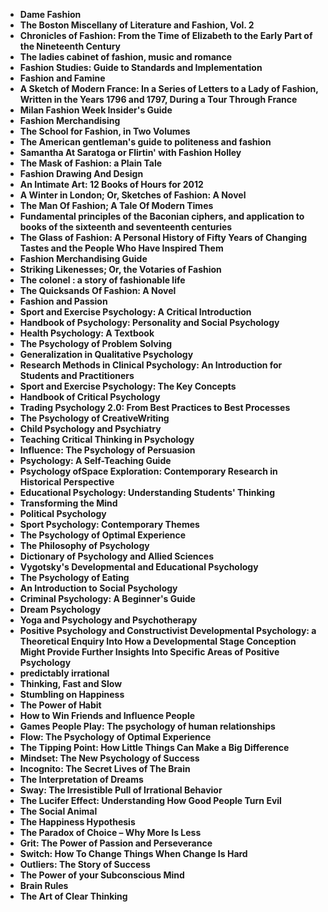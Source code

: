 
<ul>

<li><b><a target="_blank" href="https://github.com/manjunath5496/Psychology-Books/blob/master/pch(1).pdf" style="text-decoration:none;">Dame Fashion  </a></b></li>

<li><b><a target="_blank" href="https://github.com/manjunath5496/Psychology-Books/blob/master/pch(2).pdf" style="text-decoration:none;">The Boston Miscellany of Literature and Fashion, Vol. 2</a></b></li>

<li><b><a target="_blank" href="https://github.com/manjunath5496/Psychology-Books/blob/master/pch(3).pdf" style="text-decoration:none;">Chronicles of Fashion: From the Time of Elizabeth to the Early Part of the Nineteenth Century</a></b></li>

<li><b><a target="_blank" href="https://github.com/manjunath5496/Psychology-Books/blob/master/pch(4).pdf" style="text-decoration:none;">The ladies cabinet of fashion, music and romance</a></b></li>

<li><b><a target="_blank" href="https://github.com/manjunath5496/Psychology-Books/blob/master/pch(5).pdf" style="text-decoration:none;">Fashion Studies: Guide to Standards and Implementation </a></b></li>

<li><b><a target="_blank" href="https://github.com/manjunath5496/Psychology-Books/blob/master/pch(6).pdf" style="text-decoration:none;">Fashion and Famine</a></b></li>

<li><b><a target="_blank" href="https://github.com/manjunath5496/Psychology-Books/blob/master/pch(7).pdf" style="text-decoration:none;">A Sketch of Modern France: In a Series of Letters to a Lady of Fashion, Written in the Years 1796 and 1797, During a Tour Through France  </a></b></li>

<li><b><a target="_blank" href="https://github.com/manjunath5496/Psychology-Books/blob/master/pch(8).pdf" style="text-decoration:none;">Milan Fashion Week Insider's Guide   </a></b></li>

<li><b><a target="_blank" href="https://github.com/manjunath5496/Psychology-Books/blob/master/pch(9).pdf" style="text-decoration:none;"> Fashion Merchandising</a></b></li>

<li><b><a target="_blank" href="https://github.com/manjunath5496/Psychology-Books/blob/master/pch(10).pdf" style="text-decoration:none;">The School for Fashion, in Two Volumes</a></b></li>


<li><b><a target="_blank" href="https://github.com/manjunath5496/Psychology-Books/blob/master/pch(12).pdf" style="text-decoration:none;">The American gentleman's guide to politeness and fashion</a></b></li>

<li><b><a target="_blank" href="https://github.com/manjunath5496/Psychology-Books/blob/master/pch(13).pdf" style="text-decoration:none;">Samantha At Saratoga or Flirtin' with Fashion Holley </a></b></li>

<li><b><a target="_blank" href="https://github.com/manjunath5496/Psychology-Books/blob/master/pch(14).pdf" style="text-decoration:none;">The Mask of Fashion: a Plain Tale </a></b></li>

<li><b><a target="_blank" href="https://github.com/manjunath5496/Psychology-Books/blob/master/pch(15).pdf" style="text-decoration:none;">Fashion Drawing And Design   </a></b></li>

<li><b><a target="_blank" href="https://github.com/manjunath5496/Psychology-Books/blob/master/pch(16).pdf" style="text-decoration:none;">An Intimate Art: 12 Books of Hours for 2012  </a></b></li>


<li><b><a target="_blank" href="https://github.com/manjunath5496/Psychology-Books/blob/master/pch(17).pdf" style="text-decoration:none;"> A Winter in London; Or, Sketches of Fashion: A Novel  </a></b></li>

<li><b><a target="_blank" href="https://github.com/manjunath5496/Psychology-Books/blob/master/pch(18).pdf" style="text-decoration:none;">The Man Of Fashion; A Tale Of Modern Times</a></b></li>

<li><b><a target="_blank" href="https://github.com/manjunath5496/Psychology-Books/blob/master/pch(19).pdf" style="text-decoration:none;">Fundamental principles of the Baconian ciphers, and application to books of the sixteenth and seventeenth centuries</a></b></li>

<li><b><a target="_blank" href="https://github.com/manjunath5496/Psychology-Books/blob/master/pch(20).pdf" style="text-decoration:none;">The Glass of Fashion: A Personal History of Fifty Years of Changing Tastes and the People Who Have Inspired Them</a></b></li>

<li><b><a target="_blank" href="https://github.com/manjunath5496/Psychology-Books/blob/master/pch(21).pdf" style="text-decoration:none;">Fashion Merchandising Guide  </a></b></li>

<li><b><a target="_blank" href="https://github.com/manjunath5496/Psychology-Books/blob/master/pch(22).pdf" style="text-decoration:none;">Striking Likenesses; Or, the Votaries of Fashion</a></b></li>

<li><b><a target="_blank" href="https://github.com/manjunath5496/Psychology-Books/blob/master/pch(23).pdf" style="text-decoration:none;">The colonel : a story of fashionable life </a></b></li>

<li><b><a target="_blank" href="https://github.com/manjunath5496/Psychology-Books/blob/master/pch(24).pdf" style="text-decoration:none;">The Quicksands Of Fashion: A Novel </a></b></li>

<li><b><a target="_blank" href="https://github.com/manjunath5496/Psychology-Books/blob/master/pch(25).pdf" style="text-decoration:none;">Fashion and Passion </a></b></li>

<li><b><a target="_blank" href="https://github.com/manjunath5496/Psychology-Books/blob/master/pch(26).pdf" style="text-decoration:none;">Sport and Exercise Psychology: A Critical Introduction</a></b></li>

<li><b><a target="_blank" href="https://github.com/manjunath5496/Psychology-Books/blob/master/pch(27).pdf" style="text-decoration:none;">Handbook of Psychology: Personality and Social Psychology</a></b></li>

<li><b><a target="_blank" href="https://github.com/manjunath5496/Psychology-Books/blob/master/pch(28).pdf" style="text-decoration:none;">Health Psychology: A Textbook</a></b></li>

<li><b><a target="_blank" href="https://github.com/manjunath5496/Psychology-Books/blob/master/pch(29).pdf" style="text-decoration:none;">The Psychology of Problem Solving</a></b></li>

<li><b><a target="_blank" href="https://github.com/manjunath5496/Psychology-Books/blob/master/pch(30).pdf" style="text-decoration:none;">Generalization in Qualitative Psychology</a></b></li>

<li><b><a target="_blank" href="https://github.com/manjunath5496/Psychology-Books/blob/master/pch(31).pdf" style="text-decoration:none;">Research Methods in Clinical Psychology: An Introduction for Students and Practitioners  </a></b></li>


<li><b><a target="_blank" href="https://github.com/manjunath5496/Psychology-Books/blob/master/pch(32).pdf" style="text-decoration:none;">Sport and Exercise Psychology: The Key Concepts  </a></b></li>

<li><b><a target="_blank" href="https://github.com/manjunath5496/Psychology-Books/blob/master/pch(33).pdf" style="text-decoration:none;">Handbook of Critical Psychology</a></b></li>

<li><b><a target="_blank" href="https://github.com/manjunath5496/Psychology-Books/blob/master/pch(34).pdf" style="text-decoration:none;">Trading Psychology 2.0: From Best Practices to Best Processes</a></b></li>

<li><b><a target="_blank" href="https://github.com/manjunath5496/Psychology-Books/blob/master/pch(35).pdf" style="text-decoration:none;">The Psychology of CreativeWriting</a></b></li>

<li><b><a target="_blank" href="https://github.com/manjunath5496/Psychology-Books/blob/master/pch(36).pdf" style="text-decoration:none;">Child Psychology and Psychiatry </a></b></li>

<li><b><a target="_blank" href="https://github.com/manjunath5496/Psychology-Books/blob/master/pch(37).pdf" style="text-decoration:none;">Teaching Critical Thinking in Psychology</a></b></li>

<li><b><a target="_blank" href="https://github.com/manjunath5496/Psychology-Books/blob/master/pch(38).pdf" style="text-decoration:none;">Influence: The Psychology of Persuasion  </a></b></li>

<li><b><a target="_blank" href="https://github.com/manjunath5496/Psychology-Books/blob/master/pch(39).pdf" style="text-decoration:none;">Psychology: A Self-Teaching Guide  </a></b></li>

<li><b><a target="_blank" href="https://github.com/manjunath5496/Psychology-Books/blob/master/pch(40).pdf" style="text-decoration:none;">Psychology ofSpace Exploration: Contemporary Research in Historical Perspective  </a></b></li>

<li><b><a target="_blank" href="https://github.com/manjunath5496/Psychology-Books/blob/master/pch(41).pdf" style="text-decoration:none;">Educational Psychology: Understanding Students' Thinking</a></b></li>

<li><b><a target="_blank" href="https://github.com/manjunath5496/Psychology-Books/blob/master/pch(42).pdf" style="text-decoration:none;">Transforming the Mind</a></b></li>

<li><b><a target="_blank" href="https://github.com/manjunath5496/Psychology-Books/blob/master/pch(43).pdf" style="text-decoration:none;">Political Psychology</a></b></li>

<li><b><a target="_blank" href="https://github.com/manjunath5496/Psychology-Books/blob/master/pch(44).pdf" style="text-decoration:none;">Sport Psychology: Contemporary Themes </a></b></li>

<li><b><a target="_blank" href="https://github.com/manjunath5496/Psychology-Books/blob/master/pch(45).pdf" style="text-decoration:none;">The Psychology of Optimal Experience</a></b></li>

<li><b><a target="_blank" href="https://github.com/manjunath5496/Psychology-Books/blob/master/pch(46).pdf" style="text-decoration:none;">The Philosophy of Psychology   </a></b></li>

<li><b><a target="_blank" href="https://github.com/manjunath5496/Psychology-Books/blob/master/pch(47).pdf" style="text-decoration:none;">Dictionary of Psychology and Allied Sciences </a></b></li>


<li><b><a target="_blank" href="https://github.com/manjunath5496/Psychology-Books/blob/master/pch(48).pdf" style="text-decoration:none;">Vygotsky's Developmental and Educational Psychology  </a></b></li>

<li><b><a target="_blank" href="https://github.com/manjunath5496/Psychology-Books/blob/master/pch(49).pdf" style="text-decoration:none;">The Psychology of Eating</a></b></li>

<li><b><a target="_blank" href="https://github.com/manjunath5496/Psychology-Books/blob/master/pch(50).pdf" style="text-decoration:none;">An Introduction to Social Psychology</a></b></li>

<li><b><a target="_blank" href="https://github.com/manjunath5496/Psychology-Books/blob/master/pch(51).pdf" style="text-decoration:none;">Criminal Psychology: A Beginner's Guide </a></b></li>

<li><b><a target="_blank" href="https://github.com/manjunath5496/Psychology-Books/blob/master/pch(52).pdf" style="text-decoration:none;">Dream Psychology  </a></b></li>

<li><b><a target="_blank" href="https://github.com/manjunath5496/Psychology-Books/blob/master/pch(53).pdf" style="text-decoration:none;">Yoga and Psychology and Psychotherapy</a></b></li>

<li><b><a target="_blank" href="https://github.com/manjunath5496/Psychology-Books/blob/master/pch(54).pdf" style="text-decoration:none;">Positive Psychology and Constructivist Developmental Psychology: a Theoretical Enquiry Into How a Developmental Stage Conception Might Provide Further Insights Into Specific Areas of Positive Psychology </a></b></li>

<li><b><a target="_blank" href="https://github.com/manjunath5496/Psychology-Books/blob/master/pch(55).pdf" style="text-decoration:none;">predictably irrational </a></b></li>

<li><b><a target="_blank" href="https://github.com/manjunath5496/Psychology-Books/blob/master/pch(56).pdf" style="text-decoration:none;">Thinking, Fast and Slow  </a></b></li>

<li><b><a target="_blank" href="https://github.com/manjunath5496/Psychology-Books/blob/master/pch(57).pdf" style="text-decoration:none;">Stumbling on Happiness</a></b></li>

<li><b><a target="_blank" href="https://github.com/manjunath5496/Psychology-Books/blob/master/pch(58).pdf" style="text-decoration:none;">The Power of Habit </a></b></li>

<li><b><a target="_blank" href="https://github.com/manjunath5496/Psychology-Books/blob/master/pch(59).pdf" style="text-decoration:none;">How to Win Friends and Influence People</a></b></li>

<li><b><a target="_blank" href="https://github.com/manjunath5496/Psychology-Books/blob/master/pch(60).pdf" style="text-decoration:none;">Games People Play: The psychology of human relationships</a></b></li>

<li><b><a target="_blank" href="https://github.com/manjunath5496/Psychology-Books/blob/master/pch(61).pdf" style="text-decoration:none;">Flow: The Psychology of Optimal Experience</a></b></li>

<li><b><a target="_blank" href="https://github.com/manjunath5496/Psychology-Books/blob/master/pch(62).pdf" style="text-decoration:none;">The Tipping Point: How Little Things Can Make a Big Difference  </a></b></li>


<li><b><a target="_blank" href="https://github.com/manjunath5496/Psychology-Books/blob/master/pch(63).pdf" style="text-decoration:none;">Mindset: The New Psychology of Success  </a></b></li>


<li><b><a target="_blank" href="https://github.com/manjunath5496/Psychology-Books/blob/master/pch(64).pdf" style="text-decoration:none;">Incognito: The Secret Lives of The Brain</a></b></li>

<li><b><a target="_blank" href="https://github.com/manjunath5496/Psychology-Books/blob/master/pch(65).pdf" style="text-decoration:none;">The Interpretation of Dreams</a></b></li>

<li><b><a target="_blank" href="https://github.com/manjunath5496/Psychology-Books/blob/master/pch(66).pdf" style="text-decoration:none;">Sway: The Irresistible Pull of Irrational Behavior </a></b></li>

<li><b><a target="_blank" href="https://github.com/manjunath5496/Psychology-Books/blob/master/pch(67).pdf" style="text-decoration:none;">The Lucifer Effect: Understanding How Good People Turn Evil  </a></b></li>

<li><b><a target="_blank" href="https://github.com/manjunath5496/Psychology-Books/blob/master/pch(68).pdf" style="text-decoration:none;">The Social Animal</a></b></li>

<li><b><a target="_blank" href="https://github.com/manjunath5496/Psychology-Books/blob/master/pch(69).pdf" style="text-decoration:none;">The Happiness Hypothesis </a></b></li>

<li><b><a target="_blank" href="https://github.com/manjunath5496/Psychology-Books/blob/master/pch(70).pdf" style="text-decoration:none;">The Paradox of Choice – Why More Is Less </a></b></li>

<li><b><a target="_blank" href="https://github.com/manjunath5496/Psychology-Books/blob/master/pch(71).pdf" style="text-decoration:none;">Grit: The Power of Passion and Perseverance </a></b></li>

<li><b><a target="_blank" href="https://github.com/manjunath5496/Psychology-Books/blob/master/pch(72).pdf" style="text-decoration:none;">Switch: How To Change Things When Change Is Hard</a></b></li>

<li><b><a target="_blank" href="https://github.com/manjunath5496/Psychology-Books/blob/master/pch(73).pdf" style="text-decoration:none;">Outliers: The Story of Success </a></b></li>

<li><b><a target="_blank" href="https://github.com/manjunath5496/Psychology-Books/blob/master/pch(74).pdf" style="text-decoration:none;">The Power of your Subconscious Mind </a></b></li>

<li><b><a target="_blank" href="https://github.com/manjunath5496/Psychology-Books/blob/master/pch(75).pdf" style="text-decoration:none;">Brain Rules</a></b></li>

<li><b><a target="_blank" href="https://github.com/manjunath5496/Psychology-Books/blob/master/pch(76).pdf" style="text-decoration:none;">The Art of Clear Thinking</a></b></li>






</ul>

